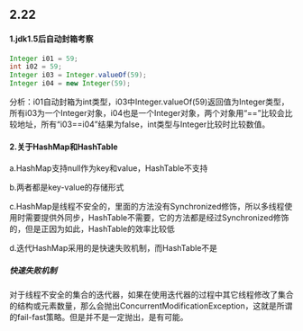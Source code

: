 ## 2.22

#### 1.jdk1.5后自动封箱考察

```java
Integer i01 = 59;
int i02 = 59;
Integer i03 = Integer.valueOf(59);
Integer i04 = new Integer(59);
```

分析：i01自动封箱为int类型，i03中Integer.valueOf(59)返回值为Integer类型，所有i03为一个Integer对象，i04也是一个Integer对象，两个对象用“==”比较会比较地址，所有“i03==i04”结果为false，int类型与Integer比较时比较数值。

#### 2.关于HashMap和HashTable

a.HashMap支持null作为key和value，HashTable不支持

b.两者都是key-value的存储形式

c.HashMap是线程不安全的，里面的方法没有Synchronized修饰，所以多线程使用时需要提供外同步，HashTable不需要，它的方法都是经过Synchronized修饰的，但是正因为如此，HashTable的效率比较低

d.迭代HashMap采用的是快速失败机制，而HashTable不是

##### 快速失败机制

对于线程不安全的集合的迭代器，如果在使用迭代器的过程中其它线程修改了集合的结构或元素数量，那么会抛出ConcurrentModificationException，这就是所谓的fail-fast策略。但是并不是一定抛出，是有可能。



